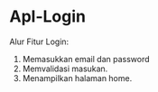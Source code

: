 # Apl-Login
Alur Fitur Login:
1. Memasukkan email dan password
2. Memvalidasi masukan.
3. Menampilkan halaman home.
